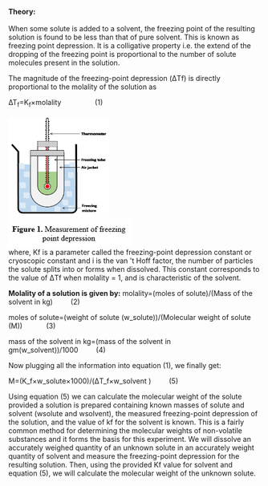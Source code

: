 <b>Theory:</b><br>
<br>
When some solute is added to a solvent, the freezing point of the resulting solution is found to be less than that of pure solvent. This is known as freezing point depression. It is a colligative property i.e. the extend of the dropping of the freezing point is proportional to the number of solute molecules present in the solution.<br>

The magnitude of the freezing-point depression (ΔTf) is directly proportional to the molality of the solution as <br>

∆T<sub>f</sub>=K<sub>f</sub>×molality &nbsp;&nbsp;&nbsp;&nbsp;&nbsp;&nbsp;&nbsp;&nbsp;&nbsp;&nbsp;&nbsp;&nbsp;&nbsp;&nbsp;&nbsp;&nbsp;(1)</br>
<br>
<img src="images/fig1.png" width="200" height="200"><br>
<img src="images/fig2.png"><br>
where, Kf is a parameter called the freezing-point depression constant or cryoscopic constant and i is the van 't Hoff factor, the number of particles the solute splits into or forms when dissolved. This constant corresponds to the value of ΔTf when molality = 1, and is characteristic of the solvent.<br>

<b>Molality of a solution is given by:</b> 
molality=(moles of solute)/(Mass of the solvent in kg)&nbsp;&nbsp;&nbsp;&nbsp;&nbsp;&nbsp;&nbsp;&nbsp;&nbsp;(2)<br>


moles of solute=(weight of solute (w_solute))/(Molecular weight of solute (M))&nbsp;&nbsp;&nbsp;&nbsp;&nbsp;&nbsp;&nbsp;&nbsp;&nbsp;&nbsp;&nbsp;&nbsp;(3)<br>

mass of the solvent in kg=(mass of the solvent in gm(w_solvent))/1000&nbsp;&nbsp;&nbsp;&nbsp;&nbsp;&nbsp;&nbsp;&nbsp;&nbsp;(4)<br>

Now plugging all the information into equation (1), we finally get:<br>

M=(K_f×w_solute×1000)/(ΔT_f×w_solvent )&nbsp;&nbsp;&nbsp;&nbsp;&nbsp;&nbsp;&nbsp;&nbsp;&nbsp;(5)<br>

Using equation (5) we can calculate the molecular weight of the solute provided a solution is prepared containing known masses of solute and solvent (wsolute and wsolvent), the measured freezing-point depression of the solution, and the value of kf for the solvent is known. This is a fairly common method for determining the molecular weights of non-volatile substances and it forms the basis for this experiment. We will dissolve an accurately weighed quantity of an unknown solute in an accurately weight quantity of solvent and measure the freezing-point depression for the resulting solution. Then, using the provided Kf value for solvent and equation (5), we will calculate the molecular weight of the unknown solute.

